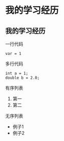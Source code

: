 # 我的学习经历
## 我的学习经历

一行代码

`var = 1` 

多行代码

```
int a = 1;
double b = 2.0;
```

有序列表
1. 第一
2. 第二

无序列表
* 例子1
* 例子2
